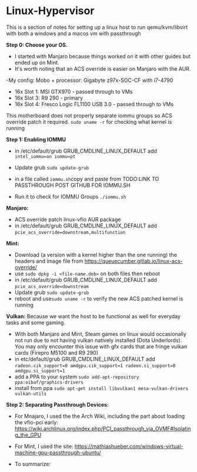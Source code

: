 # Linux-Hypervisor
This is a section of notes for setting up a linux host to run qemu/kvm/libvirt with both a windows and a macos vm with passthrough

**Step 0: Choose your OS.**
- I started with Manjaro because things worked on it with other guides but ended up on Mint.
- It's worth noting that an ACS override is easier on Manjaro with the AUR.

-My config:
Mobo + processor: Gigabyte z97x-SOC-CF with i7-4790
- 16x Slot 1: MSI GTX970 - passed through to VMs
- 16x Slot 3: R9 290 - primary
- 16x Slot 4: Fresco Logic FL1100 USB 3.0 - passed through to VMs

This motherboard does not properly separate iommu groups so ACS override patch it required.
```sudo uname -r``` for checking what kernel is running

**Step 1: Enabling IOMMU** 
- in /etc/default/grub GRUB_CMDLINE_LINUX_DEFAULT add ```intel_iommu=on iommu=pt```
- Update grub ```sudo update-grub```
- in a file called ```iommu.sh```copy and paste from TODO:LINK TO PASSTHROUGH POST GITHUB FOR IOMMU.SH

- Run it to check for IOMMU Groups ```./iommu.sh```

**Manjaro:**
- ACS override patch linux-vfio AUR package
- in /etc/default/grub GRUB_CMDLINE_LINUX_DEFAULT add ```pcie_acs_override=downstream,multifunction```

**Mint:**
- Download (a version with a kernel higher than the one running) the headers and image file from https://queuecumber.gitlab.io/linux-acs-override/
- use ```sudo dpkg -i <file-name.deb>``` on both files then reboot
- in /etc/default/grub GRUB_CMDLINE_LINUX_DEFAULT add ```pcie_acs_override=downstream```
- Update grub ```sudo update-grub```
- reboot and use```sudo uname -r``` to verify the new ACS patched kernel is running

**Vulkan:** Because we want the host to be functional as well for everyday tasks and some gaming.
- With both Manjaro and Mint, Steam games on linux would occasionally not run due to not having vulkan natively installed (Dota Underlords). You may only encounter this issue with gfx cards that are fringe vulkan cards (Firepro M5100 and R9 290)
- in etc/default/grub GRUB_CMDLINE_LINUX_DEFAULT add ```radeon.cik_support=0 amdgpu.cik_support=1 radeon.si_support=0 amdgpu.si_support=1```
- add a PPA to your system ```sudo add-apt-repository ppa:oibaf/graphics-drivers```
- install from ppa ```sudo apt-get install libvulkan1 mesa-vulkan-drivers vulkan-utils```

**Step 2: Separating Passthrough Devices:**
- For Mnajaro, I used the the Arch Wiki, including the part about loading the vfio-pci early: https://wiki.archlinux.org/index.php/PCI_passthrough_via_OVMF#Isolating_the_GPU
- For Mint, I used the site: https://mathiashueber.com/windows-virtual-machine-gpu-passthrough-ubuntu/

- To summarize: 

